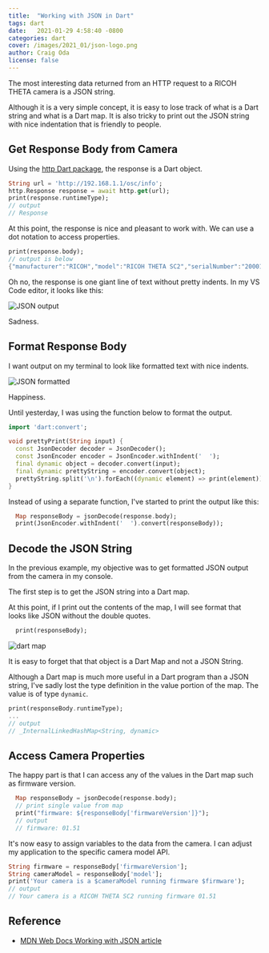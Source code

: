 ```yaml
---
title:  "Working with JSON in Dart"
tags: dart
date:   2021-01-29 4:58:40 -0800
categories: dart
cover: /images/2021_01/json-logo.png
author: Craig Oda
license: false
---
```


The most interesting data returned from an HTTP request to a RICOH THETA camera is a JSON string.

Although it is a very simple concept, it is easy to lose track of what is a Dart string
and what is a Dart map.  It is also tricky to print out the JSON string with nice
indentation that is friendly to people.

## Get Response Body from Camera

Using the [http Dart package](https://pub.dev/packages/http), the response is a Dart object.

```dart
String url = 'http://192.168.1.1/osc/info';
http.Response response = await http.get(url);
print(response.runtimeType);
// output
// Response
```

At this point, the response is nice and pleasant to work with.  We can
use a dot notation to access properties.

```dart
print(response.body);
// output is below
{"manufacturer":"RICOH","model":"RICOH THETA SC2","serialNumber":"20001005","firmwareVersion":"01.51","supportUrl":"https://theta360.com/en/support/","gps":false,"gyro":true,"endpoints":{"httpPort":80,"httpUpdatesPort":80},"apiLevel":[2],"api":["/osc/info","/osc/state","/osc/checkForUpdates","/osc/commands/execute","/osc/commands/status"],"uptime":1795,"_wlanMacAddress":"58:38:79:2b:ad:c5","_bluetoothMacAddress":"6c:21:a2:47:d9:05"}
```

Oh no, the response is one giant line of text without pretty indents.  In my VS Code editor, it
looks like this:

![JSON output](/webapi/images/2021_01/json_string_output.png)

Sadness.

## Format Response Body

I want output on my terminal to look like formatted text with nice indents.

![JSON formatted](/webapi/images/2021_01/json_formatted.png)

Happiness.

Until yesterday, I was using the function below to format the output.

```dart
import 'dart:convert';

void prettyPrint(String input) {
  const JsonDecoder decoder = JsonDecoder();
  const JsonEncoder encoder = JsonEncoder.withIndent('  ');
  final dynamic object = decoder.convert(input);
  final dynamic prettyString = encoder.convert(object);
  prettyString.split('\n').forEach((dynamic element) => print(element));
}
```

Instead of using a separate function, I've started to print the output like this:

```dart
  Map responseBody = jsonDecode(response.body);
  print(JsonEncoder.withIndent('  ').convert(responseBody));
```

## Decode the JSON String

In the previous example, my objective was to get formatted JSON output from the camera in my console.

The first step is to get the JSON string into a Dart map.

At this point, if I print out the contents of the map, I will see format that looks like
JSON without the double quotes.

```dart
  print(responseBody);
```
![dart map](/webapi/images/2021_01/dart_map.png)

It is easy to forget that that object is a Dart Map and not a JSON String.

Although a Dart map is much more useful in a Dart program than a JSON string, I've sadly lost the type definition in the value portion of the map. The value is of type
`dynamic`.

```dart
print(responseBody.runtimeType);
...
// output
// _InternalLinkedHashMap<String, dynamic>
```

## Access Camera Properties

The happy part is that I can access any of the values in the Dart map such as firmware version.

```dart
  Map responseBody = jsonDecode(response.body);
  // print single value from map
  print("firmware: ${responseBody['firmwareVersion']}");
  // output
  // firmware: 01.51
```

It's now easy to assign variables to the data from the camera. I can
adjust my application to the specific camera model API.

```dart
String firmware = responseBody['firmwareVersion'];
String cameraModel = responseBody['model'];
print('Your camera is a $cameraModel running firmware $firmware');
// output
// Your camera is a RICOH THETA SC2 running firmware 01.51
```

## Reference

* [MDN Web Docs Working with JSON article](https://developer.mozilla.org/en-US/docs/Learn/JavaScript/Objects/JSON)
